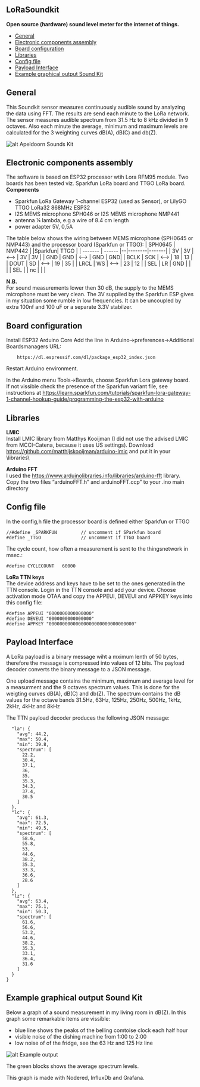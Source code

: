 ## LoRaSoundkit
**Open source (hardware) sound level meter for the internet of things.**

* [General](#General)
* [Electronic components assembly](#electronic-components-assembly)
* [Board configuration](#Board-configuration)
* [Libraries](#Libraries)
* [Config file](#Config-file)
* [Payload Interface](#Payload-Interface)
* [Example graphical output Sound Kit](#Example-graphical-output-Sound-Kit)

## General

This Soundkit sensor measures continuously audible sound by analyzing the data using FFT. The results are send each minute to the LoRa network. The sensor measures  audible spectrum from 31.5 Hz to 8 kHz divided in 9 octaves. Also each minute the average, minimum and maximum levels are calculated for the 3 weighting curves dB(A), dB(C) and db(Z).

![alt Apeldoorn Sounds Kit](images/soundkit.jpg "Sounds Kit")

## Electronic components assembly
The software is based on ESP32 processor wtih Lora RFM95 module. Two boards has been tested viz. Sparkfun LoRa board and TTGO LoRa board.<br>
**Components**
* Sparkfun LoRa Gateway 1-channel ESP32 (used as Sensor), or LilyGO TTGO LoRa32 868MHz ESP32
* I2S MEMS microphone SPH046 or I2S MEMS microphone NMP441
* antenna ¼ lambda, e.g a wire of 8.4 cm length
* power adapter 5V, 0,5A

The table below shows the wiring between MEMS microphone (SPH0645 or NMP443) and the processor board (Sparkfun or TTGO):
| SPH0645 | NMP442 |  |Sparkfun| TTGO |
| ------- | ------ |--|--------|-------|
| 3V | 3V | <--> | 3V | 3V |
| GND | GND | <--> | GND | GND|
| BCLK | SCK | <--> | 18 |  13 |
| DOUT | SD | <--> | 19 |  35 |
| LRCL | WS  | <--> | 23 |  12 |
| SEL | LR  | GND |   |   |
| SEL |     |  nc |   |   |

**N.B.**<br>
For sound measurements lower then 30 dB, the supply to the MEMS microphone must be very clean. The 3V supplied by the Sparkfun ESP gives in my situation some rumble in low frequencies. It can be uncoupled by extra 100nf and 100 uF or a separate 3.3V stabilzer.

## Board configuration
Install ESP32 Arduino Core
Add the line in Arduino→preferences→Additional Boardsmanagers URL:
```
	https://dl.espressif.com/dl/package_esp32_index.json
```
Restart Arduino environment.

In the Arduino menu Tools→Boards, choose Sparkfun Lora gateway board.
If not vissible check the presence of the Sparkfun variant file, see instructions at https://learn.sparkfun.com/tutorials/sparkfun-lora-gateway-1-channel-hookup-guide/programming-the-esp32-with-arduino  

## Libraries
**LMIC**<br>
Install LMIC library from Matthys Kooijman (I did not use the advised LMIC from MCCI-Catena, because it uses US settings).
Download https://github.com/matthijskooijman/arduino-lmic 
and put it in your <arduino-path>\libraries\

**Arduino FFT**<br>
I used the https://www.arduinolibraries.info/libraries/arduino-fft library.
Copy the two files “arduinoFFT.h” and arduinoFFT.ccp” to your .ino main directory

## Config file
In the config,h file the processor board is defined either Sparkfun or TTGO
```
//#define _SPARKFUN         // uncomment if SParkfun board
#define _TTGO               // uncomment if TTGO board
```
The cycle count, how often a measurement is sent to the thingsnetwork in msec.:
```
#define CYCLECOUNT   60000 
```
**LoRa TTN keys**<br>
The device address and keys have to be set to the ones generated in the TTN console. Login in the TTN console and add your device.
Choose activation mode OTAA and copy the APPEUI, DEVEUI and APPKEY keys into this config file:
```
#define APPEUI "0000000000000000"
#define DEVEUI "0000000000000000"
#define APPKEY "00000000000000000000000000000000"
```
## Payload Interface
A LoRa payload is a binary message wiht a mximum lenth of 50 bytes, therefore the message is compressed into values of 12 bits. The payload decoder converts the binary message to a JSON message.

One upload message contains the minimum, maximum and average level for a measurment and the 9 octaves spectrum values. This is done for the weigting curves dB(A), dB(C) and db(Z).
The spectrum contains the dB values for the octave bands 31.5Hz, 63Hz, 125Hz, 250Hz, 500Hz, 1kHz, 2kHz, 4kHz and 8kHz

The TTN payload decoder produces the following JSON message:
```
  "la": {
    "avg": 44.2,
    "max": 50.4,
    "min": 39.8,
    "spectrum": [
      22.2,
      30.4,
      37.1,
      36,
      35,
      35.3,
      34.3,
      37.4,
      30.5
    ]
  },
  "lc": {
    "avg": 61.3,
    "max": 72.5,
    "min": 49.5,
    "spectrum": [
      58.6,
      55.8,
      53,
      44.6,
      38.2,
      35.3,
      33.3,
      36.6,
      28.6
    ]
  },
  "lz": {
    "avg": 63.4,
    "max": 75.1,
    "min": 50.3,
    "spectrum": [
      61.6,
      56.6,
      53.2,
      44.6,
      38.2,
      35.3,
      33.1,
      36.4,
      31.6
    ]
  }
}
```
## Example graphical output Sound Kit
Below a graph of a sound measurement in my living room in dB(Z).
In this graph some remarkable items are vissible:
* blue line shows the peaks of the belling comtoise clock each half hour
* visible noise of the dishing machine from 1:00 to 2:00
* low noise of of the fridge, see the  63 Hz and 125 Hz line

![alt Example output](images/grafana.png "Example output")

The green blocks shows the average spectrum levels.

This graph is made with Nodered, InfluxDb and Grafana.







